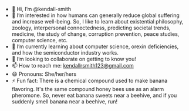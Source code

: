 - 👋 Hi, I’m @kendall-smith
- 👀 I’m interested in how humans can generally reduce global suffering and increase well-being. So, I like to learn about existential philosophy, zoology, interpersonal connectedness, predicting societal trends, medicine, the study of change, corruption prevention, peace studies, computer science, etc.
- 🌱 I’m currently learning about computer science, orexin deficiencies, and how the semiconductor industry works.
- 💞️ I’m looking to collaborate on getting to know you!
- 📫 How to reach me: kendallrsmith123@gmail.com
- 😄 Pronouns: She/her/hers
- ⚡ Fun fact: There is a chemical compound used to make banana flavoring. It's the same compound honey bees use as an alarm pheromone. So, never eat banana sweets near a beehive, and if you suddenly smell banana near a beehive, run!

<!---
kendall-smith/kendall-smith is a ✨ special ✨ repository because its `README.md` (this file) appears on your GitHub profile.
You can click the Preview link to take a look at your changes.
--->
